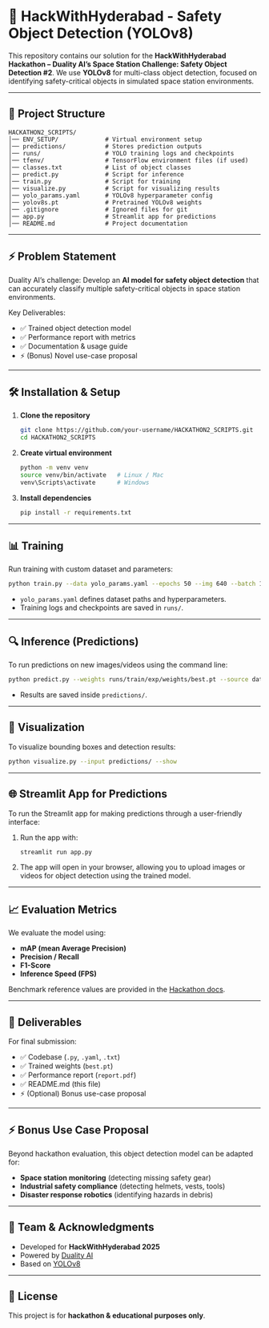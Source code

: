 

# 🚀 HackWithHyderabad - Safety Object Detection (YOLOv8)

This repository contains our solution for the **HackWithHyderabad Hackathon – Duality AI’s Space Station Challenge: Safety Object Detection #2**.
We use **YOLOv8** for multi-class object detection, focused on identifying safety-critical objects in simulated space station environments.

---

## 📌 Project Structure

```
HACKATHON2_SCRIPTS/
│── ENV_SETUP/             # Virtual environment setup
│── predictions/           # Stores prediction outputs
│── runs/                  # YOLO training logs and checkpoints
│── tfenv/                 # TensorFlow environment files (if used)
│── classes.txt            # List of object classes
│── predict.py             # Script for inference
│── train.py               # Script for training
│── visualize.py           # Script for visualizing results
│── yolo_params.yaml       # YOLOv8 hyperparameter config
│── yolov8s.pt             # Pretrained YOLOv8 weights
│── .gitignore             # Ignored files for git
│── app.py                 # Streamlit app for predictions
│── README.md              # Project documentation
```

---

## ⚡ Problem Statement

Duality AI’s challenge:
Develop an **AI model for safety object detection** that can accurately classify multiple safety-critical objects in space station environments.

Key Deliverables:

* ✅ Trained object detection model
* ✅ Performance report with metrics
* ✅ Documentation & usage guide
* ⚡ (Bonus) Novel use-case proposal

---

## 🛠️ Installation & Setup

1. **Clone the repository**

   ```bash
   git clone https://github.com/your-username/HACKATHON2_SCRIPTS.git
   cd HACKATHON2_SCRIPTS
   ```

2. **Create virtual environment**

   ```bash
   python -m venv venv
   source venv/bin/activate   # Linux / Mac
   venv\Scripts\activate      # Windows
   ```

3. **Install dependencies**

   ```bash
   pip install -r requirements.txt
   ```

---

## 📊 Training

Run training with custom dataset and parameters:

```bash
python train.py --data yolo_params.yaml --epochs 50 --img 640 --batch 16 --weights yolov8s.pt
```

* `yolo_params.yaml` defines dataset paths and hyperparameters.
* Training logs and checkpoints are saved in `runs/`.

---

## 🔍 Inference (Predictions)

To run predictions on new images/videos using the command line:

```bash
python predict.py --weights runs/train/exp/weights/best.pt --source data/test/images
```

* Results are saved inside `predictions/`.

---

## 🎨 Visualization

To visualize bounding boxes and detection results:

```bash
python visualize.py --input predictions/ --show
```

---

## 🌐 Streamlit App for Predictions

To run the Streamlit app for making predictions through a user-friendly interface:

1. Run the app with:

   ```bash
   streamlit run app.py
   ```

2. The app will open in your browser, allowing you to upload images or videos for object detection using the trained model.

---

## 📈 Evaluation Metrics

We evaluate the model using:

* **mAP (mean Average Precision)**
* **Precision / Recall**
* **F1-Score**
* **Inference Speed (FPS)**

Benchmark reference values are provided in the [Hackathon docs](https://falcon.duality.ai/secure/documentation/ex3-objdetection-multiclass?sidebarMode=learn&utm_source=hackathon&utm_medium=instructions&utm_campaign=hyderabad).

---

## 📂 Deliverables

For final submission:

* ✅ Codebase (`.py`, `.yaml`, `.txt`)
* ✅ Trained weights (`best.pt`)
* ✅ Performance report (`report.pdf`)
* ✅ README.md (this file)
* ⚡ (Optional) Bonus use-case proposal

---

## ⚡ Bonus Use Case Proposal

Beyond hackathon evaluation, this object detection model can be adapted for:

* **Space station monitoring** (detecting missing safety gear)
* **Industrial safety compliance** (detecting helmets, vests, tools)
* **Disaster response robotics** (identifying hazards in debris)

---

## 🙌 Team & Acknowledgments

* Developed for **HackWithHyderabad 2025**
* Powered by [Duality AI](https://www.duality.ai/)
* Based on [YOLOv8](https://github.com/ultralytics/ultralytics)

---

## 📝 License

This project is for **hackathon & educational purposes only**.

